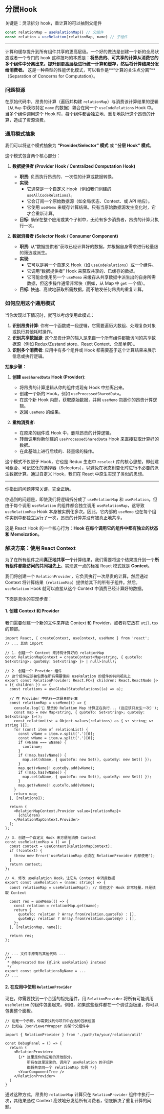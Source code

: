 # `分层Hook`

关键是：灵活拆分 hook，重计算的可以抽到父组件

```ts
const relationMap = useRelationMap() // 父组件
const relation = useRelation(relationMap, name) // 子组件
```

---

计算和缓存提升到所有组件共享的更高层级。一个好的做法是创建一个新的全局状态或者一个专门的 hook
这种技巧的本质是：**将昂贵的、可共享的计算从消费它的多个组件中分离出来，提升到更高层级进行统一计算和缓存，然后将计算结果分发给消费者。**
这是一种典型的性能优化模式，可以看作是**“计算的关注点分离”**（Separation of Concerns for Computation）。

### 问题根源

在原始代码中，昂贵的计算（遍历并构建 `relationMap`）与消费该计算结果的逻辑（从 `Map` 中获取特定 `name` 的数据）耦合在同一个 `useCodeRelations` Hook 中。当多个组件调用这个 Hook 时，每个组件都会独立地、重复地执行这个昂贵的计算，造成了资源浪费。

### 通用模式抽象

我们可以将这个模式抽象为 **“Provider/Selector” 模式** 或 **“分层 Hook” 模式**。

这个模式包含两个核心部分：

1.  **数据提供者 (Provider Hook / Centralized Computation Hook)**

    - **职责**: 负责执行昂贵的、一次性的计算或数据转换。
    - **实现**:
      - 它通常是一个自定义 Hook（例如我们创建的 `useAllCodeRelations`）。
      - 它会订阅一个原始数据源（如全局状态、Context、或 API 响应）。
      - 它使用 `useMemo` 来缓存计算结果。只有当原始数据源发生变化时，它才会重新计算。
    - **目标**: 确保在整个应用或某个子树中，无论有多少消费者，昂贵的计算只执行一次。

2.  **数据消费者 (Selector Hook / Consumer Component)**
    - **职责**: 从“数据提供者”获取已经计算好的数据，并根据自身需求进行轻量级的筛选或派生。
    - **实现**:
      - 它可以是另一个自定义 Hook（如 `useCodeRelations`）或一个组件。
      - 它调用“数据提供者” Hook 来获取共享的、已缓存的数据。
      - 它可能会使用另一个 `useMemo` 来缓存从共享数据中派生出的自身所需数据，但这步操作通常非常快（例如，从 Map 中 `get` 一个值）。
    - **目标**: 快速、高效地获取所需数据，而不触发任何昂贵的重复计算。

### 如何应用这个通用模式

当你发现以下情况时，就可以考虑使用此模式：

1.  **识别昂贵计算**: 你有一个函数或一段逻辑，它需要遍历大数组、处理复杂对象或执行其他耗时操作。
2.  **识别共享数据源**: 这个昂贵计算的输入是来自一个所有组件都能访问的共享数据源（例如 Redux/Zustand store、React Context、全局单例）。
3.  **识别多个消费者**: 应用中有多个组件或 Hook 都需要基于这个计算结果来展示信息或执行逻辑。

**抽象步骤：**

1.  **创建 `useSharedData` Hook (Provider)**:

    - 将昂贵的计算逻辑从你的组件或现有 Hook 中抽离出来。
    - 创建一个新的 Hook，例如 `useProcessedSharedData`。
    - 在这个新 Hook 内部，获取原始数据，并用 `useMemo` 包裹你的昂贵计算逻辑。
    - 返回 `useMemo` 的结果。

2.  **重构消费者**:
    - 在原来的组件或 Hook 中，删除昂贵的计算逻辑。
    - 转而调用你新创建的 `useProcessedSharedData` Hook 来直接获取计算好的数据。
    - 在此基础上进行后续的、轻量级的操作。

这个模式不仅限于 Hook，它也是 Redux 生态中 `reselect` 库的核心思想，即创建可组合、可记忆化的选择器（Selectors），以避免在状态树变化时进行不必要的派生数据计算。通过自定义 Hook，我们在 React 中原生实现了类似的思想。

---

你指出的问题非常关键，完全正确。

你遇到的问题是，即使我们将逻辑拆分成了 `useRelationMap` 和 `useRelation`，但由于每个调用 `useRelation` 的组件都会独立调用 `useRelationMap`，这导致 `useRelationMap` Hook 本身被实例化多次。因此，它内部的 `useMemo` 也在每个组件实例中都独立运行了一次，昂贵的计算并没有被真正地共享。

这是 React Hook 的一个核心行为：**Hook 在每个调用它的组件中都有独立的状态和 Memoization。**

### 解决方案：使用 React Context

为了在所有组件之间**真正地共享一个**计算结果，我们需要将这个结果提升到一个**所有组件都能访问的共同祖先上**。实现这一点的标准 React 模式就是 **Context**。

我们将创建一个 `RelationProvider`，它负责执行一次昂贵的计算，然后通过 Context 将计算结果（`relationMap`）提供给其下的所有子组件。然后，`useRelation` Hook 就可以直接从这个 Context 中消费已经计算好的数据。

下面是具体的实现步骤：

#### 1. 创建 Context 和 Provider

我们需要创建一个新的文件来存放 Context 和 Provider，或者将它放在 `util.tsx` 的顶部。

```tsx
import React, { createContext, useContext, useMemo } from 'react';
// ... 其他 import

// 1. 创建一个 Context 来持有计算好的 relationMap
const RelationMapContext = createContext<Map<string, { quoteTo: Set<string>; quoteBy: Set<string> }> | null>(null);

// 2. 创建一个 Provider 组件
// 这个组件应该被包裹在所有需要使用 useRelation 的组件的共同祖先上
export const RelationProvider: React.FC<{ children: React.ReactNode }> = ({ children }) => {
  const relations = useGlobalStateRelations((a) => a);

  // 在 Provider 中执行一次昂贵的计算
  const relationMap = useMemo(() => {
    console.log('🔴 昂贵的 Relation Map 计算正在执行... (这应该只发生一次)');
    const map = new Map<string, { quoteTo: Set<string>; quoteBy: Set<string> }>();
    const relationList = Object.values(relations) as { v: string; w: string }[];
    for (const item of relationList) {
      const vName = item.v.split('.')[0];
      const wName = item.w.split('.')[0];
      if (vName === wName) {
        continue;
      }
      if (!map.has(vName)) {
        map.set(vName, { quoteTo: new Set(), quoteBy: new Set() });
      }
      map.get(vName)!.quoteBy.add(wName);
      if (!map.has(wName)) {
        map.set(wName, { quoteTo: new Set(), quoteBy: new Set() });
      }
      map.get(wName)!.quoteTo.add(vName);
    }
    return map;
  }, [relations]);

  return (
    <RelationMapContext.Provider value={relationMap}>
      {children}
    </RelationMapContext.Provider>
  );
};

// 3. 创建一个自定义 Hook 来方便地消费 Context
const useRelationMap = () => {
  const context = useContext(RelationMapContext);
  if (!context) {
    throw new Error('useRelationMap 必须在 RelationProvider 内部使用');
  }
  return context;
};

// 4. 修改 useRelation Hook，让它从 Context 中消费数据
export const useRelation = (name: string) => {
  const relationMap = useRelationMap(); // 现在这个 Hook 非常轻量，只是读取 Context

  const res = useMemo(() => {
    const relation = relationMap.get(name);
    return {
      quoteTo: relation ? Array.from(relation.quoteTo) : [],
      quoteBy: relation ? Array.from(relation.quoteBy) : [],
    };
  }, [relationMap, name]);

  return res;
};


// ... 文件中原有的其他代码 ...
/**
 * @deprecated Use {@link useRelation} instead
 */
export const getRelationsByName = ...
// ...
```

#### 2. 在应用中使用 `RelationProvider`

现在，你需要找到一个合适的祖先组件，用 `RelationProvider` 将所有可能调用 `useRelation` 的组件包裹起来。例如，如果这些组件都在一个调试面板里，你可以包裹整个面板。

```tsx
// 这是一个示例，你需要找到你项目中合适的包裹位置
// 比如在 JsonViewerWrapper 的某个父组件中

import { RelationProvider } from './path/to/your/relation/util'

const DebugPanel = () => {
  return (
    <RelationProvider>
      {/* 这里是你的应用的其他部分，
          所有在这里渲染的、调用了 useRelation 的子组件
          都将共享同一个 relationMap 实例 */}
      <YourComponentTree />
    </RelationProvider>
  )
}
```

通过这种方式，昂贵的 `relationMap` 计算只在 `RelationProvider` 组件中执行一次，其结果通过 Context 高效地分发给所有消费者，彻底解决了重复计算的问题。
